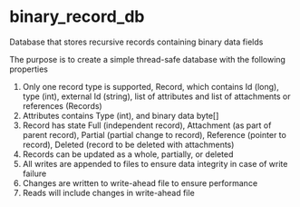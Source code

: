 # binary_record_db
Database that stores recursive records containing binary data fields

The purpose is to create a simple thread-safe database with the following properties

1. Only one record type is supported, Record, which contains Id (long), type (int), external Id (string), list of attributes and list of attachments or references (Records)
2. Attributes contains Type (int), and binary data byte[]
3. Record has state Full (independent record), Attachment (as part of parent record), Partial (partial change to record), Reference (pointer to record), Deleted (record to be deleted with attachments)
4. Records can be updated as a whole, partially, or deleted
5. All writes are appended to files to ensure data integrity in case of write failure
6. Changes are written to write-ahead file to ensure performance
7. Reads will include changes in write-ahead file
